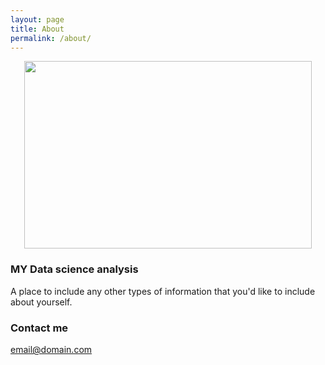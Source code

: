 ```yaml
---
layout: page
title: About
permalink: /about/
---
```



<p align="center">
  <img width="460" height="300" src="src="/images/IMG_0349.JPG/460/300">
</p>

### MY Data science analysis

A place to include any other types of information that you'd like to include about yourself.

### Contact me

[email@domain.com](mailto:email@domain.com)

